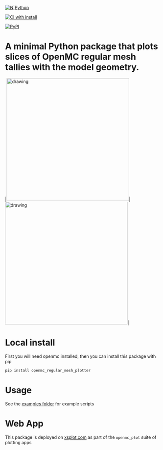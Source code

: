 [![N|Python](https://www.python.org/static/community_logos/python-powered-w-100x40.png)](https://www.python.org)

[![CI with install](https://github.com/fusion-energy/openmc_regular_mesh_plotter/actions/workflows/ci_with_install.yml/badge.svg?branch=develop)](https://github.com/fusion-energy/openmc_regular_mesh_plotter/actions/workflows/ci_with_install.yml)

[![PyPI](https://img.shields.io/pypi/v/openmc-regular-mesh-plotter?color=brightgreen&label=pypi&logo=grebrightgreenen&logoColor=green)](https://pypi.org/project/openmc-regular-mesh-plotter/)


# A minimal Python package that plots slices of OpenMC regular mesh tallies with the model geometry.

|<img src="https://user-images.githubusercontent.com/8583900/265032335-27463ee9-8960-4f5e-a662-dab0b6cd9fc5.png" alt="drawing" width="400"/>|<img src="https://user-images.githubusercontent.com/8583900/265032335-27463ee9-8960-4f5e-a662-dab0b6cd9fc5.png" alt="drawing" width="400"/>|

# Local install

First you will need openmc installed, then you can install this package with pip

```bash
pip install openmc_regular_mesh_plotter
```

# Usage

See the [examples folder](https://github.com/fusion-energy/openmc_regular_mesh_plotter/tree/main/examples) for example scripts

# Web App

This package is deployed on [xsplot.com](https://www.xsplot.com) as part of the ```openmc_plot``` suite of plotting apps
